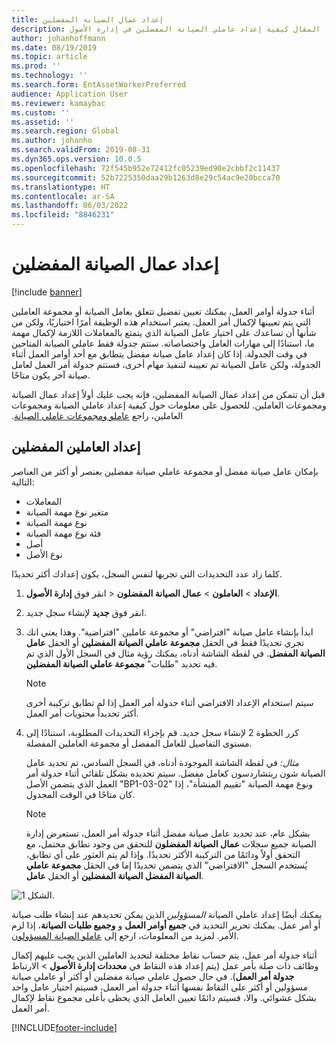```yaml
---
title: إعداد عمال الصيانة المفضلين
description: يشرح هذا المقال كيفية إعداد عاملي الصيانة المفضلين في إدارة الأصول.
author: johanhoffmann
ms.date: 08/19/2019
ms.topic: article
ms.prod: ''
ms.technology: ''
ms.search.form: EntAssetWorkerPreferred
audience: Application User
ms.reviewer: kamaybac
ms.custom: ''
ms.assetid: ''
ms.search.region: Global
ms.author: johanho
ms.search.validFrom: 2019-08-31
ms.dyn365.ops.version: 10.0.5
ms.openlocfilehash: 72f545b952e72412fc05239ed90e2cbbf2c11437
ms.sourcegitcommit: 52b7225350daa29b1263d8e29c54ac9e20bcca70
ms.translationtype: HT
ms.contentlocale: ar-SA
ms.lasthandoff: 06/03/2022
ms.locfileid: "8846231"
---
```

# <a name="set-up-preferred-maintenance-workers"></a>إعداد عمال الصيانة المفضلين

[!include [banner](../../includes/banner.md)]

أثناء جدولة أوامر العمل، يمكنك تعيين تفضيل تتعلق بعامل الصيانة أو مجموعة العاملين التي يتم تعيينها لإكمال أمر العمل. يعتبر استخدام هذه الوظيفة أمرًا اختياريًا، ولكن من شأنها أن تساعدك على اختيار عامل الصيانة الذي يتمتع بالمعاملات اللازمة لإكمال مهمة ما، استنادًا إلى مهارات العامل واختصاصاته. ستتم جدولة فقط عاملي الصيانة المتاحين في وقت الجدولة. إذا كان إعداد عامل صيانة مفضل يتطابق مع أحد أوامر العمل أثناء الجدولة، ولكن عامل الصيانة تم تعيينه لتنفيذ مهام أخرى، فستتم جدولة أمر العمل لعامل صيانة آخر يكون متاحًا.

قبل أن تتمكن من إعداد عمال الصيانة المفضلين، فإنه يجب عليك أولاً إعداد عمال الصيانة ومجموعات العاملين. للحصول على معلومات حول كيفية إعداد عاملي الصيانة ومجموعات العاملين، راجع [‏‫عاملو ومجموعات عاملي الصيانة](../setup-for-objects/workers-and-worker-groups.md).

## <a name="set-up-preferred-workers"></a>إعداد العاملين المفضلين

بإمكان عامل صيانة مفضل أو مجموعة عاملي صيانة مفضلين بعنصر أو أكثر من العناصر التالية:

- المعاملات  
- متغير نوع مهمة الصيانة  
- نوع مهمة الصيانة  
- فئة نوع مهمة الصيانة  
- أصل  
- نوع الأصل  

كلما زاد عدد التحديدات التي تجريها لنفس السجل، يكون إعدادك أكثر تحديدًا.

1. انقر فوق **إدارة الأصول‏‎** > **الإعداد** > **العاملون** > **‏‫عمال الصيانة المفضلون‬**.

2. انقر فوق **جديد** لإنشاء سجل جديد.

3. ابدأ بإنشاء عامل صيانة "افتراضي" أو مجموعة عاملين "افتراضية". وهذا يعني انك تجري تحديدًا فقط في الحقل **مجموعة عاملي الصيانة المفضلين** أو الحقل **عامل الصيانة المفضل**. في لقطة الشاشة أدناه، يمكنك رؤية مثال في السجل الأول الذي تم فيه تحديد "طلبات" **مجموعة عاملي الصيانة المفضلين**.

    > [!NOTE]
    > سيتم استخدام الإعداد الافتراضي أثناء جدولة أمر العمل إذا لم تطابق تركيبة أخرى أكثر تحديداً محتويات أمر العمل.

4. كرر الخطوة 2 لإنشاء سجل جديد. قم بإجراء التحديدات المطلوبة، استنادًا إلى مستوى التفاصيل للعامل المفضل أو مجموعة العاملين المفضلة. 

    *مثال:* في لقطة الشاشة الموجودة أدناه، في السجل السادس، تم تحديد عامل الصيانة شون ريتشاردسون كعامل مفضل. سيتم تحديده بشكل تلقائي أثناء جدولة أمر العمل الذي يتضمن الأصل "BP1-03-02" ونوع مهمة الصيانة "تقييم المنشأة"، إذا كان متاحًا في الوقت المجدول.

    > [!NOTE]
    > بشكل عام، عند تحديد عامل صيانة مفضل أثناء جدولة أمر العمل، تستعرض إدارة الصيانة جميع سجلات **عمال الصيانة المفضلون‬** للتحقق من وجود تطابق محتمل، مع التحقق أولاً ودائمًا من التركيبة الأكثر تحديدًا. وإذا لم يتم العثور على أي تطابق، يُستخدم السجل "الافتراضي" الذي يتضمن تحديدًا إما في الحقل **مجموعة عاملي الصيانة المفضلين** أو الحقل **عامل‏‎ الصيانة المفضل**.

![الشكل 1.](media/02-work-order-scheduling.png)

يمكنك أيضًا إعداد عاملي الصيانة *المسؤولين* الذين يمكن تحديدهم عند إنشاء طلب صيانة أو أمر عمل. يمكنك تحرير التحديد في **جميع أوامر العمل** و **وجميع طلبات الصيانة**، إذا لزم الأمر. لمزيد من المعلومات، ارجع إلى [عاملو الصيانة المسؤولون‬](../setup-for-maintenance-requests/responsible-workers.md).

أثناء جدولة أمر عمل، يتم حساب نقاط مختلفة لتحديد العاملين الذين يجب عليهم إكمال وظائف ذات صلة بأمر عمل (يتم إعداد هذه النقاط في **محددات إدارة الأصول‬** > الارتباط **جدولة أمر العمل‬**). في حال حصول عاملي صيانة مفضلين أو أكثر أو عاملي صيانة مسؤولين أو أكثر على النقاط نفسها أثناء جدولة أمر العمل، فسيتم اختيار عامل واحد بشكل عشوائي. والا، فسيتم دائمًا تعيين العامل الذي يحظى بأعلى مجموع نقاط لإكمال أمر العمل.



[!INCLUDE[footer-include](../../../includes/footer-banner.md)]